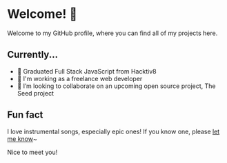 # Welcome! 👋

Welcome to my GitHub profile, where you can find all of my projects here.

## Currently...

- 🌱 Graduated Full Stack JavaScript from Hacktiv8
- 🔭 I'm working as a freelance web developer
- 👯 I’m looking to collaborate on an upcoming open source project, The Seed project

## Fun fact

I love instrumental songs, especially epic ones! If you know one, please [let me know](https://eas.web.id/contact)~

Nice to meet you!
